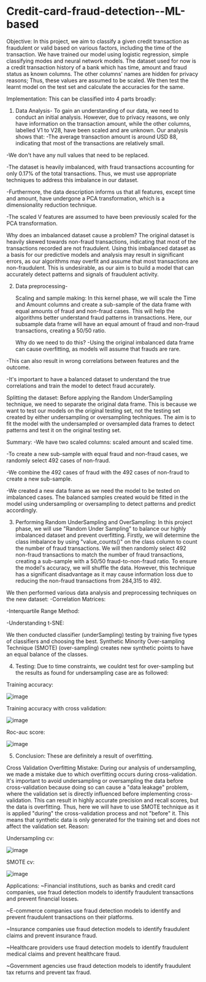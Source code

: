# Credit-card-fraud-detection--ML-based

Objective:
In this project, we aim to classify a given credit transaction as fraudulent or valid based on various factors, including the time of the transaction. We have trained our model using logistic regression, simple classifying modes and neural network models. The dataset used for now is a credit transaction history of a bank which has time, amount and fraud status as known columns. The other columns' names are hidden for privacy reasons; Thus, these values are assumed to be scaled. We then test the learnt model on the test set and calculate the accuracies for the same.

Implementation:
 This can be classified into 4 parts broadly:
 
1. Data Analysis- 
To gain an understanding of our data, we need to conduct an initial analysis. However, due to privacy reasons, we only have information on the transaction amount, while the other columns, labelled V1 to V28, have been scaled and are unknown.
Our analysis shows that:
-The average transaction amount is around USD 88, indicating that most of the transactions are relatively small.

-We don't have any null values that need to be replaced.

-The dataset is heavily imbalanced, with fraud transactions accounting for only 0.17% of the total transactions. Thus, we must use appropriate techniques to address this imbalance in our dataset.

-Furthermore, the data description informs us that all features, except time and amount, have undergone a PCA transformation, which is a dimensionality reduction technique.

-The scaled V features are assumed to have been previously scaled for the PCA transformation.
   
   Why does an imbalanced dataset cause a problem?
The original dataset is heavily skewed towards non-fraud transactions, indicating that most of the transactions recorded are not fraudulent. Using this imbalanced dataset as a basis for our predictive models and analysis may result in significant errors, as our algorithms may overfit and assume that most transactions are non-fraudulent. This is undesirable, as our aim is to build a model that can accurately detect patterns and signals of fraudulent activity.

2. Data preprocessing-
	
   Scaling and sample making:
In this kernel phase, we will scale the Time and Amount columns and create a sub-sample of the data frame with equal amounts of fraud and non-fraud cases. This will help the algorithms better understand fraud patterns in transactions.
Here, our subsample data frame will have an equal amount of fraud and non-fraud transactions, creating a 50/50 ratio.

   Why do we need to do this?
-Using the original imbalanced data frame can cause overfitting, as models will assume that frauds are rare. 

-This can also result in wrong correlations between features and the outcome.

-It's important to have a balanced dataset to understand the true correlations and train the model to detect fraud accurately.

   Splitting the dataset:
Before applying the Random UnderSampling technique, we need to separate the original data frame. This is because we want to test our models on the original testing set, not the testing set created by either undersampling or oversampling techniques. The aim is to fit the model with the undersampled or oversampled data frames to detect patterns and test it on the original testing set.
	
   Summary:
-We have two scaled columns: scaled amount and scaled time.

-To create a new sub-sample with equal fraud and non-fraud cases, we randomly select 492 cases of non-fraud.

-We combine the 492 cases of fraud with the 492 cases of non-fraud to create a new sub-sample.

-We created a new data frame as we need the model to be tested on imbalanced cases. The balanced samples created would be fitted in the model using undersampling or oversampling to detect patterns and predict accordingly.

3. Performing Random UnderSampling and OverSampling:
In this project phase, we will use "Random Under Sampling" to balance our highly imbalanced dataset and prevent overfitting. Firstly, we will determine the class imbalance by using "value_counts()" on the class column to count the number of fraud transactions. We will then randomly select 492 non-fraud transactions to match the number of fraud transactions, creating a sub-sample with a 50/50 fraud-to-non-fraud ratio. To ensure the model's accuracy, we will shuffle the data. However, this technique has a significant disadvantage as it may cause information loss due to reducing the non-fraud transactions from 284,315 to 492.

We then performed various data analysis and preprocessing techniques on the new dataset:
-Correlation Matrices:

-Interquartile Range Method:

-Understanding t-SNE:

We then conducted classifier (underSampling) testing by training five types of classifiers and choosing the best.
Synthetic Minority Over-sampling Technique (SMOTE) (over-sampling) creates new synthetic points to have an equal balance of the classes. 

4. Testing:
Due to time constraints, we couldnt test for over-sampling but the results as found for undersampling case are as followed:

Training accuracy:

![image](https://github.com/TANVIDIXIT2804/Credit-card-fraud-detection--ML-based/assets/76091761/b7db6e27-6120-45f2-ac8b-20170eeb1bd7)

Training accuracy with cross validation:

![image](https://github.com/TANVIDIXIT2804/Credit-card-fraud-detection--ML-based/assets/76091761/41d1a644-cd1b-44dc-9449-82187b2cad83)

Roc-auc score:

![image](https://github.com/TANVIDIXIT2804/Credit-card-fraud-detection--ML-based/assets/76091761/55f6149e-5b4d-464f-a4cf-5b4d2c7d58f4)

5. Conclusion:
These are definitely a result of overfitting.

Cross Validation Overfitting Mistake:
During our analysis of undersampling, we made a mistake due to which overfitting occurs during cross-validation. It's important to avoid undersampling or oversampling the data before cross-validation because doing so can cause a "data leakage" problem, where the validation set is directly influenced before implementing cross-validation. This can result in highly accurate precision and recall scores, but the data is overfitting.
Thus, here we will have to use SMOTE technique as it is applied "during" the cross-validation process and not "before" it. This means that synthetic data is only generated for the training set and does not affect the validation set.
Reason:

 Undersampling cv:

 ![image](https://github.com/TANVIDIXIT2804/Credit-card-fraud-detection--ML-based/assets/76091761/63ca212a-9f11-47fd-a538-726ead5f8cfb)


SMOTE cv:
		   
![image](https://github.com/TANVIDIXIT2804/Credit-card-fraud-detection--ML-based/assets/76091761/5819f6c2-0617-4263-b69a-6d729a339774)
		  

Applications:
~Financial institutions, such as banks and credit card companies, use fraud detection models to identify fraudulent transactions and prevent financial losses.

~E-commerce companies use fraud detection models to identify and prevent fraudulent transactions on their platforms.

~Insurance companies use fraud detection models to identify fraudulent claims and prevent insurance fraud.

~Healthcare providers use fraud detection models to identify fraudulent medical claims and prevent healthcare fraud.

~Government agencies use fraud detection models to identify fraudulent tax returns and prevent tax fraud.
